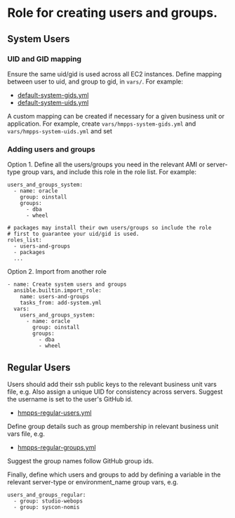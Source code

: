# Role for creating users and groups.

## System Users

### UID and GID mapping

Ensure the same uid/gid is used across all EC2 instances.
Define mapping between user to uid, and group to gid, in `vars/`. For example:

- [default-system-gids.yml](/ansible/roles/users-and-groups/vars/default-system-gids.yml)
- [default-system-uids.yml](/ansible/roles/users-and-groups/vars/default-system-uids.yml)

A custom mapping can be created if necessary for a given business unit or application.  For example, create
`vars/hmpps-system-gids.yml` and `vars/hmpps-system-uids.yml` and set

### Adding users and groups

Option 1. Define all the users/groups you need in the relevant AMI or
server-type group vars, and include this role in the role list.
For example:

```
users_and_groups_system:
  - name: oracle
    group: oinstall
    groups:
      - dba
      - wheel

# packages may install their own users/groups so include the role
# first to guarantee your uid/gid is used.
roles_list:
  - users-and-groups
  - packages
  ...
```

Option 2. Import from another role

```
- name: Create system users and groups
  ansible.builtin.import_role:
    name: users-and-groups
    tasks_from: add-system.yml
  vars:
    users_and_groups_system:
      - name: oracle
        group: oinstall
        groups:
          - dba
          - wheel
```

## Regular Users

Users should add their ssh public keys to the relevant business unit vars file, e.g.
Also assign a unique UID for consistency across servers. Suggest the username is set
to the user's GitHub id.

- [hmpps-regular-users.yml](/ansible/roles/users-and-groups/vars/hmpps-regular-users.yml)

Define group details such as group membership in relevant business unit vars file, e.g.

- [hmpps-regular-groups.yml](/ansible/roles/users-and-groups/vars/hmpps-regular-groups.yml)

Suggest the group names follow GitHub group ids.

Finally, define which users and groups to add by defining a variable in the relevant
server-type or environment_name group vars, e.g.

```
users_and_groups_regular:
  - group: studio-webops
  - group: syscon-nomis
```
